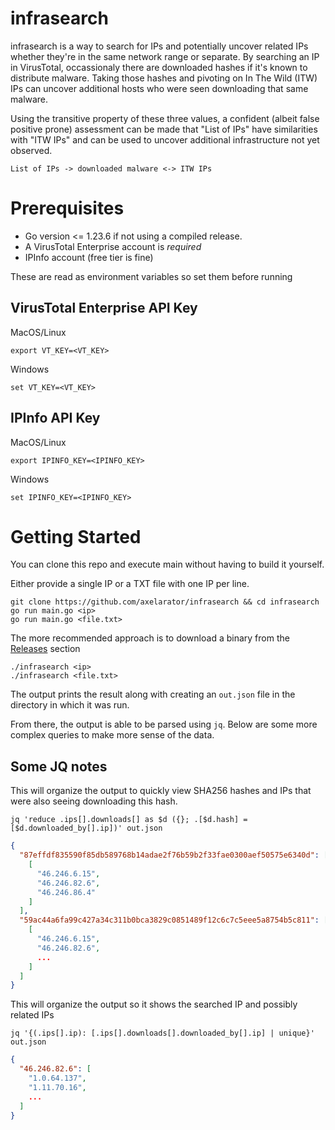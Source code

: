 # infrasearch
infrasearch is a way to search for IPs and potentially uncover related IPs whether they're in the same network range or separate.
By searching an IP in VirusTotal, occassionaly there are downloaded hashes if it's known to distribute malware. Taking those hashes and pivoting on In The Wild (ITW) IPs can uncover additional hosts who were seen downloading that same malware. 

Using the transitive property of these three values, a confident (albeit false positive prone) assessment can be made that "List of IPs" have similarities with "ITW IPs" and can be used to uncover additional infrastructure not yet observed.

`List of IPs -> downloaded malware <-> ITW IPs`

# Prerequisites
- Go version <= 1.23.6 if not using a compiled release.
- A VirusTotal Enterprise account is *required*
- IPInfo account (free tier is fine)

These are read as environment variables so set them before running
## VirusTotal Enterprise API Key
MacOS/Linux

`export VT_KEY=<VT_KEY>`

Windows

`set VT_KEY=<VT_KEY>`

## IPInfo API Key
MacOS/Linux

`export IPINFO_KEY=<IPINFO_KEY>`

Windows

`set IPINFO_KEY=<IPINFO_KEY>`

# Getting Started
You can clone this repo and execute main without having to build it yourself.

Either provide a single IP or a TXT file with one IP per line.
```
git clone https://github.com/axelarator/infrasearch && cd infrasearch
go run main.go <ip>
go run main.go <file.txt>
```
The more recommended approach is to download a binary from the [Releases](https://github.com/axelarator/infrasearch/releases/tag/v1.0.0) section
```
./infrasearch <ip>
./infrasearch <file.txt>
```

The output prints the result along with creating an `out.json` file in the directory in which it was run.

From there, the output is able to be parsed using `jq`. Below are some more complex queries to make more sense of the data. 

## Some JQ notes
This will organize the output to quickly view SHA256 hashes and IPs that were also seeing downloading this hash.

`jq 'reduce .ips[].downloads[] as $d ({}; .[$d.hash] = [$d.downloaded_by[].ip])' out.json`
```json
{
  "87effdf835590f85db589768b14adae2f76b59b2f33fae0300aef50575e6340d": [
    [
      "46.246.6.15",
      "46.246.82.6",
      "46.246.86.4"
    ]
  ],
  "59ac44a6fa99c427a34c311b0bca3829c0851489f12c6c7c5eee5a8754b5c811": [
    [
      "46.246.6.15",
      "46.246.82.6",
      ...
    ]
  ]
}
```
This will organize the output so it shows the searched IP and possibly related IPs 

`jq '{(.ips[].ip): [.ips[].downloads[].downloaded_by[].ip] | unique}' out.json`
```json
{
  "46.246.82.6": [
    "1.0.64.137",
    "1.11.70.16",
    ...
  ]
}
```
